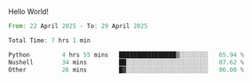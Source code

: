 Hello World!

<!--START_SECTION:waka-->

```rust
From: 22 April 2025 - To: 29 April 2025

Total Time: 7 hrs 1 min

Python         4 hrs 55 mins   ████████████████▒░░░░░░░░   65.94 %
Nushell        34 mins         ██░░░░░░░░░░░░░░░░░░░░░░░   07.62 %
Other          26 mins         █▓░░░░░░░░░░░░░░░░░░░░░░░   06.00 %
```

<!--END_SECTION:waka-->
